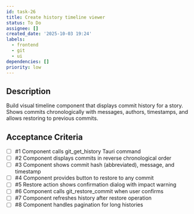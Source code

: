 ```yaml
---
id: task-26
title: Create history timeline viewer
status: To Do
assignee: []
created_date: '2025-10-03 19:24'
labels:
  - frontend
  - git
  - ui
dependencies: []
priority: low
---
```


## Description

<!-- SECTION:DESCRIPTION:BEGIN -->
Build visual timeline component that displays commit history for a story. Shows commits chronologically with messages, authors, timestamps, and allows restoring to previous commits.
<!-- SECTION:DESCRIPTION:END -->

## Acceptance Criteria
<!-- AC:BEGIN -->
- [ ] #1 Component calls git_get_history Tauri command
- [ ] #2 Component displays commits in reverse chronological order
- [ ] #3 Component shows commit hash (abbreviated), message, and timestamp
- [ ] #4 Component provides button to restore to any commit
- [ ] #5 Restore action shows confirmation dialog with impact warning
- [ ] #6 Component calls git_restore_commit when user confirms
- [ ] #7 Component refreshes history after restore operation
- [ ] #8 Component handles pagination for long histories
<!-- AC:END -->
